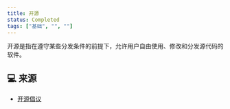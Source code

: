 ```yaml
---
title: 开源
status: Completed
tags: ["基础", "", ""]
---
```


开源是指在遵守某些分发条件的前提下，允许用户自由使用、修改和分发源代码的软件。

## 💻 来源

* [开源倡议](https://opensource.org/osd/)
